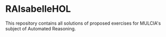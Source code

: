# RAIsabelleHOL

This repository contains all solutions of proposed exercises for MULCIA's subject of Automated Reasoning.
